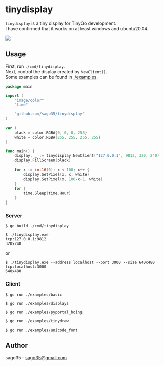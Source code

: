 # tinydisplay

`tinydisplay` is a tiny display for TinyGo development.  
I have confirmed that it works on at least windows and ubuntu20.04.  

[![](https://img.youtube.com/vi/tkNsQnIjE6g/0.jpg)](https://www.youtube.com/watch?v=tkNsQnIjE6g)

## Usage

First, run `./cmd/tinydisplay`.  
Next, control the display created by `NewClient()`.  
Some examples can be found in [./examples](./examples).  


```go
package main

import (
	"image/color"
	"time"

	"github.com/sago35/tinydisplay"
)

var (
	black = color.RGBA{0, 0, 0, 255}
	white = color.RGBA{255, 255, 255, 255}
)

func main() {
	display, _ := tinydisplay.NewClient("127.0.0.1", 9812, 320, 240)
	display.FillScreen(black)

	for x := int16(0); x < 100; x++ {
		display.SetPixel(x, x, white)
		display.SetPixel(x, 100-x-1, white)
	}
	for {
		time.Sleep(time.Hour)
	}
}
```

### Server

```
$ go build ./cmd/tinydisplay

$ ./tinydisplay.exe
tcp:127.0.0.1:9812
320x240
```

or

```
$ ./tinydisplay.exe --address localhost --port 3000 --size 640x480
tcp:localhost:3000
640x480
```


### Client

```
$ go run ./examples/basic

$ go run ./examples/displays

$ go run ./examples/pyportal_boing

$ go run ./examples/tinydraw

$ go run ./examples/unicode_font
```

## Author

sago35 - <sago35@gmail.com>
